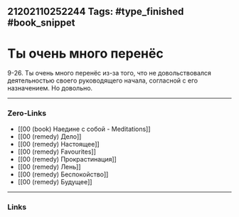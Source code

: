 21202110252244
Tags: #type_finished #book_snippet 
---
# Ты очень много перенёс

 9-26. Ты очень много перенёс из-за того, что не довольствовался деятельностью своего руководящего начала, согласной с его назначением. Но довольно. 

---
### Zero-Links
 - [[00 (book) Наедине с собой - Meditations]]
 - [[00 (remedy) Дело]]
 - [[00 (remedy) Настоящее]]
 - [[00 (remedy) Favourites]]
 - [[00 (remedy) Прокрастинация]]
 - [[00 (remedy) Лень]]
 - [[00 (remedy) Беспокойство]]
 - [[00 (remedy) Будущее]]
---
### Links
